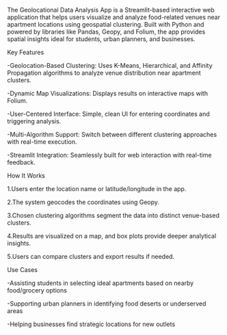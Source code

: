 The Geolocational Data Analysis App is a Streamlit-based interactive web application that helps users visualize and analyze food-related venues near apartment locations using geospatial clustering. Built with Python and powered by libraries like Pandas, Geopy, and Folium, the app provides spatial insights ideal for students, urban planners, and businesses.


Key Features

-Geolocation-Based Clustering: Uses K-Means, Hierarchical, and Affinity Propagation algorithms to analyze venue distribution near apartment clusters.

-Dynamic Map Visualizations: Displays results on interactive maps with Folium.

-User-Centered Interface: Simple, clean UI for entering coordinates and triggering analysis.

-Multi-Algorithm Support: Switch between different clustering approaches with real-time execution.

-Streamlit Integration: Seamlessly built for web interaction with real-time feedback.


How It Works

1.Users enter the location name or latitude/longitude in the app.

2.The system geocodes the coordinates using Geopy.

3.Chosen clustering algorithms segment the data into distinct venue-based clusters.

4.Results are visualized on a map, and box plots provide deeper analytical insights.

5.Users can compare clusters and export results if needed.


Use Cases

-Assisting students in selecting ideal apartments based on nearby food/grocery options

-Supporting urban planners in identifying food deserts or underserved areas

-Helping businesses find strategic locations for new outlets
